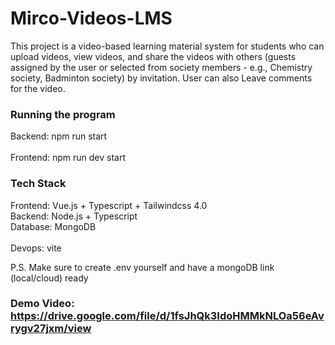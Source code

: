 # Mirco-Videos-LMS
This project is a video-based learning material system for students who can upload videos, view videos, and share the videos with others (guests assigned by the user or selected from society members - e.g., Chemistry society, Badminton society) by invitation. User can also Leave comments for the video.

### Running the program
Backend: npm run start <br>  
Frontend: npm run dev start <br>

### Tech Stack
Frontend: Vue.js + Typescript + Tailwindcss 4.0 <br> 
Backend: Node.js + Typescript <br> 
Database: MongoDB <br>   
Devops: vite <br>   

P.S. Make sure to create .env yourself and have a mongoDB link (local/cloud) ready <br>  


### Demo Video: https://drive.google.com/file/d/1fsJhQk3IdoHMMkNLOa56eAvrygv27jxm/view
